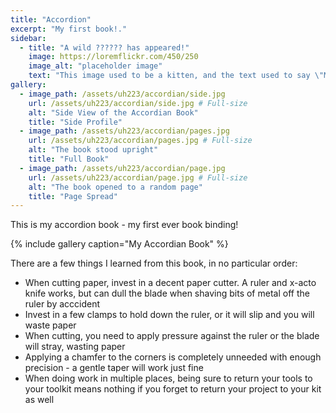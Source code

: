 ```yaml
---
title: "Accordion"
excerpt: "My first book!."
sidebar:
  - title: "A wild ?????? has appeared!"
    image: https://loremflickr.com/450/250
    image_alt: "placeholder image"
    text: "This image used to be a kitten, and the text used to say \"Meow\", but then the kitten-generator broke. The image still might be a kitten, but it's no longer a guarantee."
gallery:
  - image_path: /assets/uh223/accordian/side.jpg
    url: /assets/uh223/accordian/side.jpg # Full-size
    alt: "Side View of the Accordian Book"
    title: "Side Profile"
  - image_path: /assets/uh223/accordian/pages.jpg
    url: /assets/uh223/accordian/pages.jpg # Full-size
    alt: "The book stood upright"
    title: "Full Book"
  - image_path: /assets/uh223/accordian/page.jpg
    url: /assets/uh223/accordian/page.jpg # Full-size
    alt: "The book opened to a random page"
    title: "Page Spread"
---
```


This is my accordion book - my first ever book binding!

{% include gallery caption="My Accordian Book" %}

There are a few things I learned from this book, in no particular order:

- When cutting paper, invest in a decent paper cutter. A ruler and x-acto knife works, but can dull the blade when shaving bits of metal off the ruler by acccident
- Invest in a few clamps to hold down the ruler, or it will slip and you will waste paper
- When cutting, you need to apply pressure against the ruler or the blade will stray, wasting paper
- Applying a chamfer to the corners is completely unneeded with enough precision - a gentle taper will work just fine
- When doing work in multiple places, being sure to return your tools to your toolkit means nothing if you forget to return your project to your kit as well